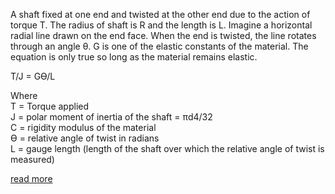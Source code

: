  A shaft fixed at one end and twisted at the other end due to the action of torque T. The radius of shaft is R and the length is L.
Imagine a horizontal radial line drawn on the end face. When the end is twisted, the line rotates through an angle θ.
G is one of the elastic constants of the material. The equation is only true so long as the material remains elastic.
<br>


T/J = Gϴ/L <br>

Where <br>
T = Torque applied <br>
J = polar moment of inertia of the shaft = πd4/32 <br>
C = rigidity modulus of the material <br>
ϴ = relative angle of twist in radians <br>
L = gauge length (length of the shaft over which the relative angle of twist is measured) <br>

<a href="docs/Exp-4-Torsion-test.pdf">read more</a>


